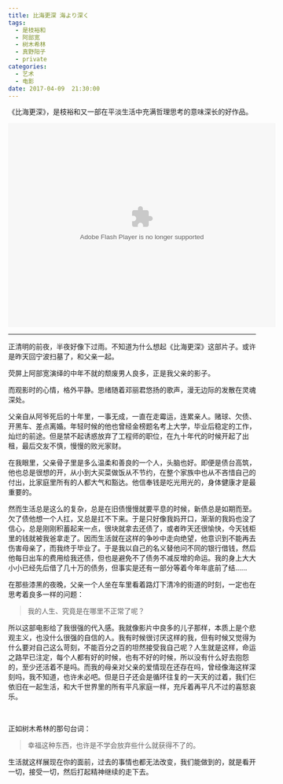 ```yaml
---
title: 比海更深 海より深く
tags:
  - 是枝裕和
  - 阿部宽
  - 树木希林
  - 真野阳子
  - private
categories:
  - 艺术
  - 电影
date: 2017-04-09  21:30:00
---
```

《比海更深》，是枝裕和又一部在平淡生活中充满哲理思考的意味深长的好作品。

<embed height="415" width="544" quality="high" allowfullscreen="true" type="application/x-shockwave-flash" src="//static.hdslb.com/miniloader.swf" flashvars="aid=9203006&page=1" pluginspage="//www.adobe.com/shockwave/download/download.cgi?P1_Prod_Version=ShockwaveFlash"></embed>

<!--more-->

---

正清明的前夜，半夜好像下过雨。不知道为什么想起《比海更深》这部片子。或许是昨天回宁波扫墓了，和父亲一起。

荧屏上阿部宽演绎的中年不就的颓废男人良多，正是我父亲的影子。

而观影时的心情，格外平静。思绪随着邓丽君悠扬的歌声，漫无边际的发散在灵魂深处。

父亲自从阿爷死后的十年里，一事无成，一直在走霉运，连累亲人。赌球、欠债、开黑车、差点离婚。年轻时候的他也曾经金榜题名考上大学，毕业后稳定的工作，灿烂的前途。但是禁不起诱惑放弃了工程师的职位，在九十年代的时候开起了出租，最后交友不慎，慢慢的败光家财。

在我眼里，父亲骨子里是多么温柔和善良的一个人，头脑也好。即便是债台高筑，他也总是很想的开，从小到大买菜做饭从不节约，在整个家族中也从不吝惜自己的付出，比家庭里所有的人都大气和豁达。他信奉钱是吃光用光的，身体健康才是最重要的。

然而生活总是这么的复杂，总是在旧债慢慢就要平息的时候，新债总是如期而至。欠了债他想一个人扛，又总是扛不下来。于是只好像我妈开口，渐渐的我妈也没了信心，总是刚刚积蓄起来一点，很块就拿去还债了，或者昨天还很愉快，今天钱柜里的钱就被我爸拿走了。因而生活就在这样的争吵中走向绝望，他意识到不能再去伤害母亲了，而我终于毕业了。于是我以自己的名义替他问不同的银行借钱，然后他每日出车的费用给我还债，但也是避免不了债务不减反增的命运。我的身上大大小小已经先后借了几十万的债务，但事实是还有一部分等着今年年底前了结……

在那些漆黑的夜晚，父亲一个人坐在车里看着路灯下清冷的街道的时刻，一定也在思考着良多一样的问题：

> 我的人生、究竟是在哪里不正常了呢？

所以这部电影给了我很强的代入感。我就像影片中良多的儿子那样，本质上是个悲观主义，也没什么很强的自信的人。我有时候很讨厌这样的我，但有时候又觉得为什么要对自己这么苛刻，不能百分之百的坦然接受我自己呢？人生就是这样，命运之路早已注定，每个人都有好的时候，也有不好的时候，所以没有什么好去抱怨的，至少还活着不是吗。而我的母亲对父亲的爱情现在还存在吗，曾经像海这样深刻吗，我不知道，也许未必吧。但是日子还会是循环往复的一天天的过着，我们仨依旧在一起生活，和大千世界里的所有平凡家庭一样，充斥着再平凡不过的喜怒哀乐。

</br>

正如树木希林的那句台词：

> 幸福这种东西，也许是不学会放弃些什么就获得不了的。

生活就这样展现在你的面前，过去的事情也都无法改变，我们能做到的，就是看开一切，接受一切，然后打起精神继续的走下去。